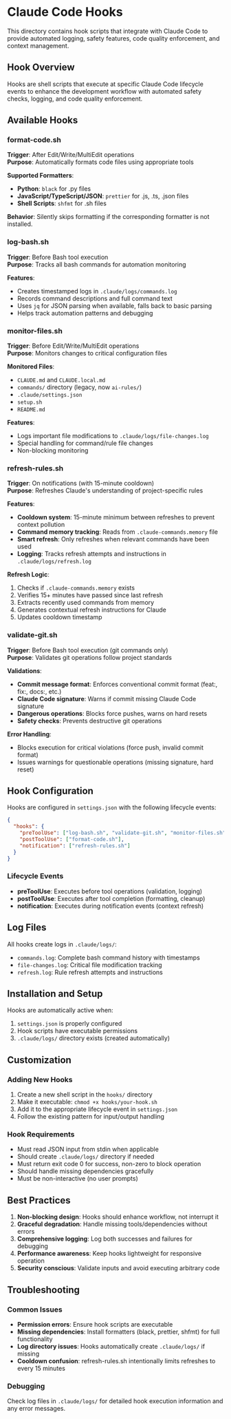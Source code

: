 # Claude Code Hooks

This directory contains hook scripts that integrate with Claude Code to provide automated logging, safety features, code quality enforcement, and context management.

## Hook Overview

Hooks are shell scripts that execute at specific Claude Code lifecycle events to enhance the development workflow with automated safety checks, logging, and code quality enforcement.

## Available Hooks

### format-code.sh
**Trigger**: After Edit/Write/MultiEdit operations  
**Purpose**: Automatically formats code files using appropriate tools

**Supported Formatters**:
- **Python**: `black` for .py files
- **JavaScript/TypeScript/JSON**: `prettier` for .js, .ts, .json files  
- **Shell Scripts**: `shfmt` for .sh files

**Behavior**: Silently skips formatting if the corresponding formatter is not installed.

### log-bash.sh
**Trigger**: Before Bash tool execution  
**Purpose**: Tracks all bash commands for automation monitoring

**Features**:
- Creates timestamped logs in `.claude/logs/commands.log`
- Records command descriptions and full command text
- Uses `jq` for JSON parsing when available, falls back to basic parsing
- Helps track automation patterns and debugging

### monitor-files.sh
**Trigger**: Before Edit/Write/MultiEdit operations  
**Purpose**: Monitors changes to critical configuration files

**Monitored Files**:
- `CLAUDE.md` and `CLAUDE.local.md`
- `commands/` directory (legacy, now `ai-rules/`)
- `.claude/settings.json`
- `setup.sh`
- `README.md`

**Features**:
- Logs important file modifications to `.claude/logs/file-changes.log`
- Special handling for command/rule file changes
- Non-blocking monitoring

### refresh-rules.sh
**Trigger**: On notifications (with 15-minute cooldown)  
**Purpose**: Refreshes Claude's understanding of project-specific rules

**Features**:
- **Cooldown system**: 15-minute minimum between refreshes to prevent context pollution
- **Command memory tracking**: Reads from `.claude-commands.memory` file
- **Smart refresh**: Only refreshes when relevant commands have been used
- **Logging**: Tracks refresh attempts and instructions in `.claude/logs/refresh.log`

**Refresh Logic**:
1. Checks if `.claude-commands.memory` exists
2. Verifies 15+ minutes have passed since last refresh
3. Extracts recently used commands from memory
4. Generates contextual refresh instructions for Claude
5. Updates cooldown timestamp

### validate-git.sh
**Trigger**: Before Bash tool execution (git commands only)  
**Purpose**: Validates git operations follow project standards

**Validations**:
- **Commit message format**: Enforces conventional commit format (feat:, fix:, docs:, etc.)
- **Claude Code signature**: Warns if commit missing Claude Code signature
- **Dangerous operations**: Blocks force pushes, warns on hard resets
- **Safety checks**: Prevents destructive git operations

**Error Handling**:
- Blocks execution for critical violations (force push, invalid commit format)
- Issues warnings for questionable operations (missing signature, hard reset)

## Hook Configuration

Hooks are configured in `settings.json` with the following lifecycle events:

```json
{
  "hooks": {
    "preToolUse": ["log-bash.sh", "validate-git.sh", "monitor-files.sh"],
    "postToolUse": ["format-code.sh"],
    "notification": ["refresh-rules.sh"]
  }
}
```

### Lifecycle Events

- **preToolUse**: Executes before tool operations (validation, logging)
- **postToolUse**: Executes after tool completion (formatting, cleanup)
- **notification**: Executes during notification events (context refresh)

## Log Files

All hooks create logs in `.claude/logs/`:

- `commands.log`: Complete bash command history with timestamps
- `file-changes.log`: Critical file modification tracking
- `refresh.log`: Rule refresh attempts and instructions

## Installation and Setup

Hooks are automatically active when:
1. `settings.json` is properly configured
2. Hook scripts have executable permissions
3. `.claude/logs/` directory exists (created automatically)

## Customization

### Adding New Hooks

1. Create a new shell script in the `hooks/` directory
2. Make it executable: `chmod +x hooks/your-hook.sh`
3. Add it to the appropriate lifecycle event in `settings.json`
4. Follow the existing pattern for input/output handling

### Hook Requirements

- Must read JSON input from stdin when applicable
- Should create `.claude/logs/` directory if needed
- Must return exit code 0 for success, non-zero to block operation
- Should handle missing dependencies gracefully
- Must be non-interactive (no user prompts)

## Best Practices

1. **Non-blocking design**: Hooks should enhance workflow, not interrupt it
2. **Graceful degradation**: Handle missing tools/dependencies without errors
3. **Comprehensive logging**: Log both successes and failures for debugging
4. **Performance awareness**: Keep hooks lightweight for responsive operation
5. **Security conscious**: Validate inputs and avoid executing arbitrary code

## Troubleshooting

### Common Issues

- **Permission errors**: Ensure hook scripts are executable
- **Missing dependencies**: Install formatters (black, prettier, shfmt) for full functionality
- **Log directory issues**: Hooks automatically create `.claude/logs/` if missing
- **Cooldown confusion**: refresh-rules.sh intentionally limits refreshes to every 15 minutes

### Debugging

Check log files in `.claude/logs/` for detailed hook execution information and any error messages.